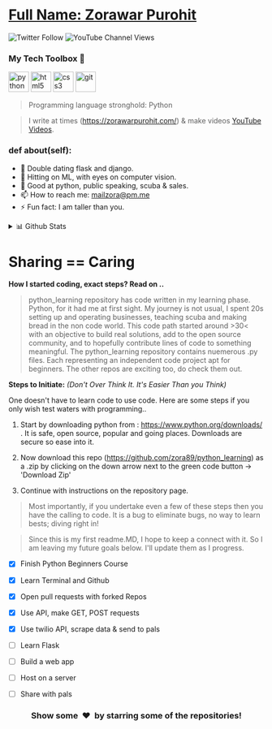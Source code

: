 # [Full Name: Zorawar Purohit](https://zorawarpurohit.com/)

![Twitter Follow](https://img.shields.io/twitter/follow/zorawarpurohit?style=social)
![YouTube Channel Views](https://img.shields.io/youtube/channel/views/UCkblCilhkn_L39IDP1CNsyw?style=social)

### My Tech Toolbox 🧰 

<p align="left">
<img src="https://cdn3.iconfinder.com/data/icons/logos-and-brands-adobe/512/267_Python-512.png" alt="python" width="40" height="40"/> 
<img src="https://upload.wikimedia.org/wikipedia/commons/thumb/6/61/HTML5_logo_and_wordmark.svg/512px-HTML5_logo_and_wordmark.svg.png" alt="html5" height="40"/> 
<img src="https://upload.wikimedia.org/wikipedia/commons/thumb/d/d5/CSS3_logo_and_wordmark.svg/1200px-CSS3_logo_and_wordmark.svg.png" alt="css3" height="40"/> 
<img src="https://www.vectorlogo.zone/logos/git-scm/git-scm-icon.svg" alt="git" width="40" height="40"/>
</p>

> Programming language stronghold: Python

> I write at times (https://zorawarpurohit.com/) & make videos [YouTube Videos](https://www.youtube.com/c/ZorawarPurohit).

### def about(self):

- 🔭 Double dating flask and django. 
- 🌱 Hitting on ML, with eyes on computer vision.
- 💬 Good at python, public speaking, scuba & sales. 
- 📫 How to reach me: mailzora@pm.me
- ⚡ Fun fact: I am taller than you. 

 <details>
<summary>📊 Github Stats</summary>

<p align="center"> <img src="https://github-readme-stats.vercel.app/api?username=zora89&show_icons=true&theme=gotham" alt="Zorawar Purohit | Stats" />

</details>


# Sharing == Caring

**How I started coding, exact steps? Read on ..**

> python_learning repository has code written in my learning phase. Python, for it had me at first sight. My journey is not usual, I spent 20s setting up and operating businesses, teaching scuba and making bread in the non code world. 
This code path started around >30< with an objective to build real solutions, add to the open source community, and to hopefully contribute lines of code to something meaningful. The python_learning repository contains nuemerous .py files. Each representing an independent code project apt for beginners. The other repos are exciting too, do check them out. 

**Steps to Initiate:** *(Don't Over Think It. It's Easier Than you Think)*

One doesn't have to learn code to use code. Here are some steps if you only wish test waters with programming..

1. Start by downloading python from : https://www.python.org/downloads/ . It is safe, open source, popular and going places. Downloads are secure so ease into it. 

2. Now download this repo (https://github.com/zora89/python_learning) as a .zip by clicking on the down arrow next to the green code button -> 'Download Zip'

3. Continue with instructions on the repository page. 

> Most importantly, if you undertake even a few of these steps then you have the calling to code. It is a bug to eliminate bugs, no way to learn bests; diving right in!

> Since this is my first readme.MD, I hope to keep a connect with it. So I am leaving my future goals below. I'll update them as I progress.

- [x] Finish Python Beginners Course
- [x] Learn Terminal and Github
- [x] Open pull requests with forked Repos
- [x] Use API, make GET, POST requests
- [x] Use twilio API, scrape data & send to pals
- [ ] Learn Flask
- [ ] Build a web app
- [ ] Host on a server
- [ ] Share with pals


<h3 align="center">Show some &nbsp;❤️&nbsp; by starring some of the repositories!</h3>


